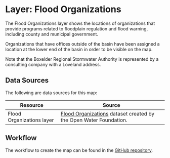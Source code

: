 # Layer: Flood Organizations

The Flood Organizations layer shows the locations of organizations
that provide programs related to floodplain regulation and flood warning,
including county and municipal government.

Organizations that have offices outside of the basin have been assigned a location
at the lower end of the basin in order to be visible on the map.

Note that the Boxelder Regional Stormwater Authority is represented by a consulting company with a Loveland address.

## Data Sources

The following are data sources for this map:

| **Resource** | **Source** |
| -- | -- |
| Flood Organizations layer | [Flood Organizations](https://data.openwaterfoundation.org/state/co/owf/flood-orgs/) dataset created by the Open Water Foundation. |

## Workflow

The workflow to create the map can be found in the [GitHub repository](https://github.com/OpenWaterFoundation/owf-infomapper-poudre/tree/master/workflow/CurrentConditions/Environment-Floods).
